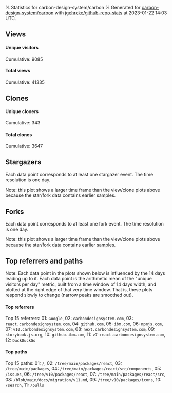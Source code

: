 % Statistics for carbon-design-system/carbon
% Generated for [carbon-design-system/carbon](https://github.com/carbon-design-system/carbon) with [jgehrcke/github-repo-stats](https://github.com/jgehrcke/github-repo-stats) at 2023-01-22 14:03 UTC.


## Views

#### Unique visitors
<div id="chart_views_unique" class="full-width-chart"></div>

Cumulative: 9085

#### Total views
<div id="chart_views_total" class="full-width-chart"></div>

Cumulative: 41335

<div class="pagebreak-for-print"> </div>

## Clones

#### Unique cloners
<div id="chart_clones_unique" class="full-width-chart"></div>

Cumulative: 343

#### Total clones
<div id="chart_clones_total" class="full-width-chart"></div>

Cumulative: 3647



<div class="pagebreak-for-print"> </div>



## Stargazers

Each data point corresponds to at least one stargazer event.
The time resolution is one day.

<div id="chart_stargazers" class="full-width-chart"></div>


Note: this plot shows a larger time frame than the view/clone plots above because the star/fork data contains earlier samples.



## Forks

Each data point corresponds to at least one fork event.
The time resolution is one day.

<div id="chart_forks" class="full-width-chart"></div>


Note: this plot shows a larger time frame than the view/clone plots above because the star/fork data contains earlier samples.



<div class="pagebreak-for-print"> </div>



## Top referrers and paths


Note: Each data point in the plots shown below is influenced by the 14 days
leading up to it. Each data point is the arithmetic mean of the "unique
visitors per day" metric, built from a time window of 14 days width, and
plotted at the right edge of that very time window. That is, these plots
respond slowly to change (narrow peaks are smoothed out).




#### Top referrers


<div id="chart_referrers_top_n_alltime" class="full-width-chart"></div>

Top 15 referrers: 01: `Google`, 02: `carbondesignsystem.com`, 03: `react.carbondesignsystem.com`, 04: `github.com`, 05: `ibm.com`, 06: `npmjs.com`, 07: `v10.carbondesignsystem.com`, 08: `next.carbondesignsystem.com`, 09: `storybook.js.org`, 10: `github.ibm.com`, 11: `v7-react.carbondesignsystem.com`, 12: `DuckDuckGo`





#### Top paths


<div id="chart_paths_top_n_alltime" class="full-width-chart"></div>

Top 15 paths: 01: `/`, 02: `/tree/main/packages/react`, 03: `/tree/main/packages`, 04: `/tree/main/packages/react/src/components`, 05: `/issues`, 06: `/tree/v10/packages/react`, 07: `/tree/main/packages/react/src`, 08: `/blob/main/docs/migration/v11.md`, 09: `/tree/v10/packages/icons`, 10: `/search`, 11: `/pulls`


<script type="text/javascript">
    vegaEmbed('#chart_views_unique', {"$schema": "https://vega.github.io/schema/vega-lite/v4.17.0.json", "config": {"arc": {"fill": "#1b1e23"}, "area": {"fill": "#1b1e23"}, "axisBottom": {"domainColor": "#a9b4c4", "gridColor": "#a9b4c4", "labelColor": "#1b1e23", "labelFont": "relative-mono-11-pitch-pro, Menlo, monospace", "tickColor": "#a9b4c4", "titleColor": "#1b1e23", "titleFont": "relative-mono-11-pitch-pro, Menlo, monospace"}, "axisLeft": {"domainColor": "#a9b4c4", "gridColor": "#a9b4c4", "labelColor": "#1b1e23", "labelFont": "relative-mono-11-pitch-pro, Menlo, monospace", "tickColor": "#a9b4c4", "titleColor": "#1b1e23", "titleFont": "relative-mono-11-pitch-pro, Menlo, monospace"}, "axisX": {"grid": false}, "axisY": {"grid": false, "labelBound": true}, "background": "#FFFFFF", "group": {"fill": "#FFFFFF"}, "header": {"fontWeight": 400, "labelFont": "relative-mono-11-pitch-pro, Menlo, monospace", "titleFont": "relative-mono-11-pitch-pro, Menlo, monospace"}, "legend": {"labelFont": "relative-mono-11-pitch-pro, Menlo, monospace", "symbolSize": 200, "symbolType": "circle", "titleFont": "relative-mono-11-pitch-pro, Menlo, monospace"}, "line": {"color": "#1b1e23", "stroke": "#1b1e23"}, "path": {"stroke": "#1b1e23"}, "point": {"color": "#1b1e23", "cursor": "pointer", "filled": true, "size": 20}, "range": {"category": ["#85a2f7", "#ea9755", "#7eb36a", "#f07071", "#bc85d9", "#e587b6", "#a9b4c4", "#d4c05e", "#64b9c4"]}, "style": {"bar": {"fill": "#1b1e23"}, "text": {"font": "relative-mono-11-pitch-pro, Menlo, monospace", "fontWeight": 400}}, "symbol": {"shape": "circle"}, "title": {"anchor": "start", "font": "relative-mono-11-pitch-pro, Menlo, monospace", "fontWeight": 400}, "trail": {"color": "#1b1e23", "stroke": "#1b1e23"}, "view": {"stroke": null}}, "data": {"name": "data-83e78e97fa119042e83959b988b03e62"}, "datasets": {"data-83e78e97fa119042e83959b988b03e62": [{"time": "2023-01-03T00:00:00+00:00", "views_total": 1091, "views_unique": 224}, {"time": "2023-01-04T00:00:00+00:00", "views_total": 2646, "views_unique": 541}, {"time": "2023-01-05T00:00:00+00:00", "views_total": 2683, "views_unique": 609}, {"time": "2023-01-06T00:00:00+00:00", "views_total": 2233, "views_unique": 481}, {"time": "2023-01-07T00:00:00+00:00", "views_total": 683, "views_unique": 163}, {"time": "2023-01-08T00:00:00+00:00", "views_total": 548, "views_unique": 137}, {"time": "2023-01-09T00:00:00+00:00", "views_total": 2855, "views_unique": 676}, {"time": "2023-01-10T00:00:00+00:00", "views_total": 3005, "views_unique": 694}, {"time": "2023-01-11T00:00:00+00:00", "views_total": 3182, "views_unique": 717}, {"time": "2023-01-12T00:00:00+00:00", "views_total": 2839, "views_unique": 639}, {"time": "2023-01-13T00:00:00+00:00", "views_total": 2456, "views_unique": 481}, {"time": "2023-01-14T00:00:00+00:00", "views_total": 842, "views_unique": 170}, {"time": "2023-01-15T00:00:00+00:00", "views_total": 696, "views_unique": 159}, {"time": "2023-01-16T00:00:00+00:00", "views_total": 2352, "views_unique": 536}, {"time": "2023-01-17T00:00:00+00:00", "views_total": 3147, "views_unique": 626}, {"time": "2023-01-18T00:00:00+00:00", "views_total": 3029, "views_unique": 672}, {"time": "2023-01-19T00:00:00+00:00", "views_total": 3234, "views_unique": 738}, {"time": "2023-01-20T00:00:00+00:00", "views_total": 2775, "views_unique": 554}, {"time": "2023-01-21T00:00:00+00:00", "views_total": 624, "views_unique": 182}, {"time": "2023-01-22T00:00:00+00:00", "views_total": 415, "views_unique": 86}]}, "encoding": {"tooltip": [{"field": "views_unique", "format": ".1f", "title": "views (u)", "type": "quantitative"}, {"field": "time", "format": "%B %e, %Y", "title": "date", "type": "temporal"}], "x": {"axis": {"labelAngle": 25}, "field": "time", "scale": {"domain": ["2023-01-03", "2023-01-22"]}, "timeUnit": "yearmonthdate", "title": "date", "type": "temporal"}, "y": {"axis": {"values": [1, 10, 50, 100, 500, 1000, 5000, 10000]}, "field": "views_unique", "scale": {"domain": [0, 811.8000000000001], "type": "symlog", "zero": true}, "title": "unique views per day", "type": "quantitative"}}, "height": 200, "mark": {"point": true, "type": "line"}, "padding": 10, "width": "container"}, {"actions": false, "renderer": "svg"}).catch(console.error);
vegaEmbed('#chart_views_total', {"$schema": "https://vega.github.io/schema/vega-lite/v4.17.0.json", "config": {"arc": {"fill": "#1b1e23"}, "area": {"fill": "#1b1e23"}, "axisBottom": {"domainColor": "#a9b4c4", "gridColor": "#a9b4c4", "labelColor": "#1b1e23", "labelFont": "relative-mono-11-pitch-pro, Menlo, monospace", "tickColor": "#a9b4c4", "titleColor": "#1b1e23", "titleFont": "relative-mono-11-pitch-pro, Menlo, monospace"}, "axisLeft": {"domainColor": "#a9b4c4", "gridColor": "#a9b4c4", "labelColor": "#1b1e23", "labelFont": "relative-mono-11-pitch-pro, Menlo, monospace", "tickColor": "#a9b4c4", "titleColor": "#1b1e23", "titleFont": "relative-mono-11-pitch-pro, Menlo, monospace"}, "axisX": {"grid": false}, "axisY": {"grid": false, "labelBound": true}, "background": "#FFFFFF", "group": {"fill": "#FFFFFF"}, "header": {"fontWeight": 400, "labelFont": "relative-mono-11-pitch-pro, Menlo, monospace", "titleFont": "relative-mono-11-pitch-pro, Menlo, monospace"}, "legend": {"labelFont": "relative-mono-11-pitch-pro, Menlo, monospace", "symbolSize": 200, "symbolType": "circle", "titleFont": "relative-mono-11-pitch-pro, Menlo, monospace"}, "line": {"color": "#1b1e23", "stroke": "#1b1e23"}, "path": {"stroke": "#1b1e23"}, "point": {"color": "#1b1e23", "cursor": "pointer", "filled": true, "size": 20}, "range": {"category": ["#85a2f7", "#ea9755", "#7eb36a", "#f07071", "#bc85d9", "#e587b6", "#a9b4c4", "#d4c05e", "#64b9c4"]}, "style": {"bar": {"fill": "#1b1e23"}, "text": {"font": "relative-mono-11-pitch-pro, Menlo, monospace", "fontWeight": 400}}, "symbol": {"shape": "circle"}, "title": {"anchor": "start", "font": "relative-mono-11-pitch-pro, Menlo, monospace", "fontWeight": 400}, "trail": {"color": "#1b1e23", "stroke": "#1b1e23"}, "view": {"stroke": null}}, "data": {"name": "data-83e78e97fa119042e83959b988b03e62"}, "datasets": {"data-83e78e97fa119042e83959b988b03e62": [{"time": "2023-01-03T00:00:00+00:00", "views_total": 1091, "views_unique": 224}, {"time": "2023-01-04T00:00:00+00:00", "views_total": 2646, "views_unique": 541}, {"time": "2023-01-05T00:00:00+00:00", "views_total": 2683, "views_unique": 609}, {"time": "2023-01-06T00:00:00+00:00", "views_total": 2233, "views_unique": 481}, {"time": "2023-01-07T00:00:00+00:00", "views_total": 683, "views_unique": 163}, {"time": "2023-01-08T00:00:00+00:00", "views_total": 548, "views_unique": 137}, {"time": "2023-01-09T00:00:00+00:00", "views_total": 2855, "views_unique": 676}, {"time": "2023-01-10T00:00:00+00:00", "views_total": 3005, "views_unique": 694}, {"time": "2023-01-11T00:00:00+00:00", "views_total": 3182, "views_unique": 717}, {"time": "2023-01-12T00:00:00+00:00", "views_total": 2839, "views_unique": 639}, {"time": "2023-01-13T00:00:00+00:00", "views_total": 2456, "views_unique": 481}, {"time": "2023-01-14T00:00:00+00:00", "views_total": 842, "views_unique": 170}, {"time": "2023-01-15T00:00:00+00:00", "views_total": 696, "views_unique": 159}, {"time": "2023-01-16T00:00:00+00:00", "views_total": 2352, "views_unique": 536}, {"time": "2023-01-17T00:00:00+00:00", "views_total": 3147, "views_unique": 626}, {"time": "2023-01-18T00:00:00+00:00", "views_total": 3029, "views_unique": 672}, {"time": "2023-01-19T00:00:00+00:00", "views_total": 3234, "views_unique": 738}, {"time": "2023-01-20T00:00:00+00:00", "views_total": 2775, "views_unique": 554}, {"time": "2023-01-21T00:00:00+00:00", "views_total": 624, "views_unique": 182}, {"time": "2023-01-22T00:00:00+00:00", "views_total": 415, "views_unique": 86}]}, "encoding": {"tooltip": [{"field": "views_total", "format": ".1f", "title": "views (t)", "type": "quantitative"}, {"field": "time", "format": "%B %e, %Y", "title": "date", "type": "temporal"}], "x": {"axis": {"labelAngle": 25}, "field": "time", "scale": {"domain": ["2023-01-03", "2023-01-22"]}, "timeUnit": "yearmonthdate", "title": "date", "type": "temporal"}, "y": {"axis": {"values": [1, 10, 50, 100, 500, 1000, 5000, 10000]}, "field": "views_total", "scale": {"domain": [0, 3557.4], "type": "symlog", "zero": true}, "title": "total views per day", "type": "quantitative"}}, "height": 200, "mark": {"point": true, "type": "line"}, "padding": 10, "width": "container"}, {"actions": false, "renderer": "svg"}).catch(console.error);
vegaEmbed('#chart_clones_unique', {"$schema": "https://vega.github.io/schema/vega-lite/v4.17.0.json", "config": {"arc": {"fill": "#1b1e23"}, "area": {"fill": "#1b1e23"}, "axisBottom": {"domainColor": "#a9b4c4", "gridColor": "#a9b4c4", "labelColor": "#1b1e23", "labelFont": "relative-mono-11-pitch-pro, Menlo, monospace", "tickColor": "#a9b4c4", "titleColor": "#1b1e23", "titleFont": "relative-mono-11-pitch-pro, Menlo, monospace"}, "axisLeft": {"domainColor": "#a9b4c4", "gridColor": "#a9b4c4", "labelColor": "#1b1e23", "labelFont": "relative-mono-11-pitch-pro, Menlo, monospace", "tickColor": "#a9b4c4", "titleColor": "#1b1e23", "titleFont": "relative-mono-11-pitch-pro, Menlo, monospace"}, "axisX": {"grid": false}, "axisY": {"grid": false, "labelBound": true}, "background": "#FFFFFF", "group": {"fill": "#FFFFFF"}, "header": {"fontWeight": 400, "labelFont": "relative-mono-11-pitch-pro, Menlo, monospace", "titleFont": "relative-mono-11-pitch-pro, Menlo, monospace"}, "legend": {"labelFont": "relative-mono-11-pitch-pro, Menlo, monospace", "symbolSize": 200, "symbolType": "circle", "titleFont": "relative-mono-11-pitch-pro, Menlo, monospace"}, "line": {"color": "#1b1e23", "stroke": "#1b1e23"}, "path": {"stroke": "#1b1e23"}, "point": {"color": "#1b1e23", "cursor": "pointer", "filled": true, "size": 20}, "range": {"category": ["#85a2f7", "#ea9755", "#7eb36a", "#f07071", "#bc85d9", "#e587b6", "#a9b4c4", "#d4c05e", "#64b9c4"]}, "style": {"bar": {"fill": "#1b1e23"}, "text": {"font": "relative-mono-11-pitch-pro, Menlo, monospace", "fontWeight": 400}}, "symbol": {"shape": "circle"}, "title": {"anchor": "start", "font": "relative-mono-11-pitch-pro, Menlo, monospace", "fontWeight": 400}, "trail": {"color": "#1b1e23", "stroke": "#1b1e23"}, "view": {"stroke": null}}, "data": {"name": "data-879fbd6b3d5db8e884d526cf790763a3"}, "datasets": {"data-879fbd6b3d5db8e884d526cf790763a3": [{"clones_total": 365, "clones_unique": 17, "time": "2023-01-03T00:00:00+00:00"}, {"clones_total": 277, "clones_unique": 28, "time": "2023-01-04T00:00:00+00:00"}, {"clones_total": 458, "clones_unique": 33, "time": "2023-01-05T00:00:00+00:00"}, {"clones_total": 177, "clones_unique": 22, "time": "2023-01-06T00:00:00+00:00"}, {"clones_total": 10, "clones_unique": 9, "time": "2023-01-07T00:00:00+00:00"}, {"clones_total": 16, "clones_unique": 10, "time": "2023-01-08T00:00:00+00:00"}, {"clones_total": 151, "clones_unique": 18, "time": "2023-01-09T00:00:00+00:00"}, {"clones_total": 291, "clones_unique": 20, "time": "2023-01-10T00:00:00+00:00"}, {"clones_total": 187, "clones_unique": 17, "time": "2023-01-11T00:00:00+00:00"}, {"clones_total": 131, "clones_unique": 20, "time": "2023-01-12T00:00:00+00:00"}, {"clones_total": 211, "clones_unique": 20, "time": "2023-01-13T00:00:00+00:00"}, {"clones_total": 8, "clones_unique": 6, "time": "2023-01-14T00:00:00+00:00"}, {"clones_total": 6, "clones_unique": 6, "time": "2023-01-15T00:00:00+00:00"}, {"clones_total": 58, "clones_unique": 13, "time": "2023-01-16T00:00:00+00:00"}, {"clones_total": 177, "clones_unique": 22, "time": "2023-01-17T00:00:00+00:00"}, {"clones_total": 246, "clones_unique": 16, "time": "2023-01-18T00:00:00+00:00"}, {"clones_total": 390, "clones_unique": 27, "time": "2023-01-19T00:00:00+00:00"}, {"clones_total": 453, "clones_unique": 25, "time": "2023-01-20T00:00:00+00:00"}, {"clones_total": 29, "clones_unique": 9, "time": "2023-01-21T00:00:00+00:00"}, {"clones_total": 6, "clones_unique": 5, "time": "2023-01-22T00:00:00+00:00"}]}, "encoding": {"tooltip": [{"field": "clones_unique", "format": ".1f", "title": "clones (u)", "type": "quantitative"}, {"field": "time", "format": "%B %e, %Y", "title": "date", "type": "temporal"}], "x": {"axis": {"labelAngle": 25}, "field": "time", "scale": {"domain": ["2023-01-03", "2023-01-22"]}, "timeUnit": "yearmonthdate", "title": "date", "type": "temporal"}, "y": {"axis": {}, "field": "clones_unique", "scale": {"domain": [0, 36.300000000000004], "type": "linear", "zero": true}, "title": "unique clones per day", "type": "quantitative"}}, "height": 200, "mark": {"point": true, "type": "line"}, "padding": 10, "width": "container"}, {"actions": false, "renderer": "svg"}).catch(console.error);
vegaEmbed('#chart_clones_total', {"$schema": "https://vega.github.io/schema/vega-lite/v4.17.0.json", "config": {"arc": {"fill": "#1b1e23"}, "area": {"fill": "#1b1e23"}, "axisBottom": {"domainColor": "#a9b4c4", "gridColor": "#a9b4c4", "labelColor": "#1b1e23", "labelFont": "relative-mono-11-pitch-pro, Menlo, monospace", "tickColor": "#a9b4c4", "titleColor": "#1b1e23", "titleFont": "relative-mono-11-pitch-pro, Menlo, monospace"}, "axisLeft": {"domainColor": "#a9b4c4", "gridColor": "#a9b4c4", "labelColor": "#1b1e23", "labelFont": "relative-mono-11-pitch-pro, Menlo, monospace", "tickColor": "#a9b4c4", "titleColor": "#1b1e23", "titleFont": "relative-mono-11-pitch-pro, Menlo, monospace"}, "axisX": {"grid": false}, "axisY": {"grid": false, "labelBound": true}, "background": "#FFFFFF", "group": {"fill": "#FFFFFF"}, "header": {"fontWeight": 400, "labelFont": "relative-mono-11-pitch-pro, Menlo, monospace", "titleFont": "relative-mono-11-pitch-pro, Menlo, monospace"}, "legend": {"labelFont": "relative-mono-11-pitch-pro, Menlo, monospace", "symbolSize": 200, "symbolType": "circle", "titleFont": "relative-mono-11-pitch-pro, Menlo, monospace"}, "line": {"color": "#1b1e23", "stroke": "#1b1e23"}, "path": {"stroke": "#1b1e23"}, "point": {"color": "#1b1e23", "cursor": "pointer", "filled": true, "size": 20}, "range": {"category": ["#85a2f7", "#ea9755", "#7eb36a", "#f07071", "#bc85d9", "#e587b6", "#a9b4c4", "#d4c05e", "#64b9c4"]}, "style": {"bar": {"fill": "#1b1e23"}, "text": {"font": "relative-mono-11-pitch-pro, Menlo, monospace", "fontWeight": 400}}, "symbol": {"shape": "circle"}, "title": {"anchor": "start", "font": "relative-mono-11-pitch-pro, Menlo, monospace", "fontWeight": 400}, "trail": {"color": "#1b1e23", "stroke": "#1b1e23"}, "view": {"stroke": null}}, "data": {"name": "data-879fbd6b3d5db8e884d526cf790763a3"}, "datasets": {"data-879fbd6b3d5db8e884d526cf790763a3": [{"clones_total": 365, "clones_unique": 17, "time": "2023-01-03T00:00:00+00:00"}, {"clones_total": 277, "clones_unique": 28, "time": "2023-01-04T00:00:00+00:00"}, {"clones_total": 458, "clones_unique": 33, "time": "2023-01-05T00:00:00+00:00"}, {"clones_total": 177, "clones_unique": 22, "time": "2023-01-06T00:00:00+00:00"}, {"clones_total": 10, "clones_unique": 9, "time": "2023-01-07T00:00:00+00:00"}, {"clones_total": 16, "clones_unique": 10, "time": "2023-01-08T00:00:00+00:00"}, {"clones_total": 151, "clones_unique": 18, "time": "2023-01-09T00:00:00+00:00"}, {"clones_total": 291, "clones_unique": 20, "time": "2023-01-10T00:00:00+00:00"}, {"clones_total": 187, "clones_unique": 17, "time": "2023-01-11T00:00:00+00:00"}, {"clones_total": 131, "clones_unique": 20, "time": "2023-01-12T00:00:00+00:00"}, {"clones_total": 211, "clones_unique": 20, "time": "2023-01-13T00:00:00+00:00"}, {"clones_total": 8, "clones_unique": 6, "time": "2023-01-14T00:00:00+00:00"}, {"clones_total": 6, "clones_unique": 6, "time": "2023-01-15T00:00:00+00:00"}, {"clones_total": 58, "clones_unique": 13, "time": "2023-01-16T00:00:00+00:00"}, {"clones_total": 177, "clones_unique": 22, "time": "2023-01-17T00:00:00+00:00"}, {"clones_total": 246, "clones_unique": 16, "time": "2023-01-18T00:00:00+00:00"}, {"clones_total": 390, "clones_unique": 27, "time": "2023-01-19T00:00:00+00:00"}, {"clones_total": 453, "clones_unique": 25, "time": "2023-01-20T00:00:00+00:00"}, {"clones_total": 29, "clones_unique": 9, "time": "2023-01-21T00:00:00+00:00"}, {"clones_total": 6, "clones_unique": 5, "time": "2023-01-22T00:00:00+00:00"}]}, "encoding": {"tooltip": [{"field": "clones_total", "format": ".1f", "title": "clones (t)", "type": "quantitative"}, {"field": "time", "format": "%B %e, %Y", "title": "date", "type": "temporal"}], "x": {"axis": {"labelAngle": 25}, "field": "time", "scale": {"domain": ["2023-01-03", "2023-01-22"]}, "timeUnit": "yearmonthdate", "title": "date", "type": "temporal"}, "y": {"axis": {"values": [1, 10, 50, 100, 500, 1000, 5000, 10000]}, "field": "clones_total", "scale": {"domain": [0, 503.80000000000007], "type": "symlog", "zero": true}, "title": "total clones per day", "type": "quantitative"}}, "height": 200, "mark": {"point": true, "type": "line"}, "padding": 10, "width": "container"}, {"actions": false, "renderer": "svg"}).catch(console.error);
vegaEmbed('#chart_stargazers', {"$schema": "https://vega.github.io/schema/vega-lite/v4.17.0.json", "config": {"arc": {"fill": "#1b1e23"}, "area": {"fill": "#1b1e23"}, "axisBottom": {"domainColor": "#a9b4c4", "gridColor": "#a9b4c4", "labelColor": "#1b1e23", "labelFont": "relative-mono-11-pitch-pro, Menlo, monospace", "tickColor": "#a9b4c4", "titleColor": "#1b1e23", "titleFont": "relative-mono-11-pitch-pro, Menlo, monospace"}, "axisLeft": {"domainColor": "#a9b4c4", "gridColor": "#a9b4c4", "labelColor": "#1b1e23", "labelFont": "relative-mono-11-pitch-pro, Menlo, monospace", "tickColor": "#a9b4c4", "titleColor": "#1b1e23", "titleFont": "relative-mono-11-pitch-pro, Menlo, monospace"}, "axisX": {"grid": false}, "axisY": {"grid": false}, "background": "#FFFFFF", "group": {"fill": "#FFFFFF"}, "header": {"fontWeight": 400, "labelFont": "relative-mono-11-pitch-pro, Menlo, monospace", "titleFont": "relative-mono-11-pitch-pro, Menlo, monospace"}, "legend": {"labelFont": "relative-mono-11-pitch-pro, Menlo, monospace", "symbolSize": 200, "symbolType": "circle", "titleFont": "relative-mono-11-pitch-pro, Menlo, monospace"}, "line": {"color": "#1b1e23", "stroke": "#1b1e23"}, "path": {"stroke": "#1b1e23"}, "point": {"color": "#1b1e23", "cursor": "pointer", "filled": true, "size": 50}, "range": {"category": ["#85a2f7", "#ea9755", "#7eb36a", "#f07071", "#bc85d9", "#e587b6", "#a9b4c4", "#d4c05e", "#64b9c4"]}, "style": {"bar": {"fill": "#1b1e23"}, "text": {"font": "relative-mono-11-pitch-pro, Menlo, monospace", "fontWeight": 400}}, "symbol": {"shape": "circle"}, "title": {"anchor": "start", "font": "relative-mono-11-pitch-pro, Menlo, monospace", "fontWeight": 400}, "trail": {"color": "#1b1e23", "stroke": "#1b1e23"}, "view": {"stroke": null}}, "data": {"name": "data-964619d57f01e15583b1901abf6df217"}, "datasets": {"data-964619d57f01e15583b1901abf6df217": [{"stars_cumulative": 109, "time": "2017-03-13T00:00:00+00:00"}, {"stars_cumulative": 200, "time": "2017-04-03T09:00:00+00:00"}, {"stars_cumulative": 221, "time": "2017-04-24T18:00:00+00:00"}, {"stars_cumulative": 247, "time": "2017-05-16T03:00:00+00:00"}, {"stars_cumulative": 282, "time": "2017-06-06T12:00:00+00:00"}, {"stars_cumulative": 312, "time": "2017-06-27T21:00:00+00:00"}, {"stars_cumulative": 331, "time": "2017-07-19T06:00:00+00:00"}, {"stars_cumulative": 350, "time": "2017-08-09T15:00:00+00:00"}, {"stars_cumulative": 367, "time": "2017-08-31T00:00:00+00:00"}, {"stars_cumulative": 396, "time": "2017-09-21T09:00:00+00:00"}, {"stars_cumulative": 416, "time": "2017-10-12T18:00:00+00:00"}, {"stars_cumulative": 453, "time": "2017-11-03T03:00:00+00:00"}, {"stars_cumulative": 486, "time": "2017-11-24T12:00:00+00:00"}, {"stars_cumulative": 513, "time": "2017-12-15T21:00:00+00:00"}, {"stars_cumulative": 569, "time": "2018-01-06T06:00:00+00:00"}, {"stars_cumulative": 610, "time": "2018-01-27T15:00:00+00:00"}, {"stars_cumulative": 656, "time": "2018-02-18T00:00:00+00:00"}, {"stars_cumulative": 683, "time": "2018-03-11T09:00:00+00:00"}, {"stars_cumulative": 717, "time": "2018-04-01T18:00:00+00:00"}, {"stars_cumulative": 744, "time": "2018-04-23T03:00:00+00:00"}, {"stars_cumulative": 778, "time": "2018-05-14T12:00:00+00:00"}, {"stars_cumulative": 797, "time": "2018-06-04T21:00:00+00:00"}, {"stars_cumulative": 829, "time": "2018-06-26T06:00:00+00:00"}, {"stars_cumulative": 844, "time": "2018-07-17T15:00:00+00:00"}, {"stars_cumulative": 871, "time": "2018-08-08T00:00:00+00:00"}, {"stars_cumulative": 898, "time": "2018-08-29T09:00:00+00:00"}, {"stars_cumulative": 924, "time": "2018-09-19T18:00:00+00:00"}, {"stars_cumulative": 953, "time": "2018-10-11T03:00:00+00:00"}, {"stars_cumulative": 989, "time": "2018-11-01T12:00:00+00:00"}, {"stars_cumulative": 1005, "time": "2018-11-22T21:00:00+00:00"}, {"stars_cumulative": 1030, "time": "2018-12-14T06:00:00+00:00"}, {"stars_cumulative": 1068, "time": "2019-01-04T15:00:00+00:00"}, {"stars_cumulative": 1098, "time": "2019-01-26T00:00:00+00:00"}, {"stars_cumulative": 1155, "time": "2019-02-16T09:00:00+00:00"}, {"stars_cumulative": 1183, "time": "2019-03-09T18:00:00+00:00"}, {"stars_cumulative": 1212, "time": "2019-03-31T03:00:00+00:00"}, {"stars_cumulative": 1245, "time": "2019-04-21T12:00:00+00:00"}, {"stars_cumulative": 1326, "time": "2019-05-12T21:00:00+00:00"}, {"stars_cumulative": 1421, "time": "2019-06-03T06:00:00+00:00"}, {"stars_cumulative": 1522, "time": "2019-06-24T15:00:00+00:00"}, {"stars_cumulative": 1588, "time": "2019-07-16T00:00:00+00:00"}, {"stars_cumulative": 1643, "time": "2019-08-06T09:00:00+00:00"}, {"stars_cumulative": 1715, "time": "2019-08-27T18:00:00+00:00"}, {"stars_cumulative": 2003, "time": "2019-09-18T03:00:00+00:00"}, {"stars_cumulative": 2096, "time": "2019-10-09T12:00:00+00:00"}, {"stars_cumulative": 2198, "time": "2019-10-30T21:00:00+00:00"}, {"stars_cumulative": 2275, "time": "2019-11-21T06:00:00+00:00"}, {"stars_cumulative": 2328, "time": "2019-12-12T15:00:00+00:00"}, {"stars_cumulative": 2411, "time": "2020-01-03T00:00:00+00:00"}, {"stars_cumulative": 2485, "time": "2020-01-24T09:00:00+00:00"}, {"stars_cumulative": 2594, "time": "2020-02-14T18:00:00+00:00"}, {"stars_cumulative": 2665, "time": "2020-03-07T03:00:00+00:00"}, {"stars_cumulative": 2758, "time": "2020-03-28T12:00:00+00:00"}, {"stars_cumulative": 2845, "time": "2020-04-18T21:00:00+00:00"}, {"stars_cumulative": 2932, "time": "2020-05-10T06:00:00+00:00"}, {"stars_cumulative": 3010, "time": "2020-05-31T15:00:00+00:00"}, {"stars_cumulative": 3078, "time": "2020-06-22T00:00:00+00:00"}, {"stars_cumulative": 3143, "time": "2020-07-13T09:00:00+00:00"}, {"stars_cumulative": 3219, "time": "2020-08-03T18:00:00+00:00"}, {"stars_cumulative": 3333, "time": "2020-08-25T03:00:00+00:00"}, {"stars_cumulative": 3412, "time": "2020-09-15T12:00:00+00:00"}, {"stars_cumulative": 3469, "time": "2020-10-06T21:00:00+00:00"}, {"stars_cumulative": 3539, "time": "2020-10-28T06:00:00+00:00"}, {"stars_cumulative": 3639, "time": "2020-11-18T15:00:00+00:00"}, {"stars_cumulative": 3685, "time": "2020-12-10T00:00:00+00:00"}, {"stars_cumulative": 3742, "time": "2020-12-31T09:00:00+00:00"}, {"stars_cumulative": 3825, "time": "2021-01-21T18:00:00+00:00"}, {"stars_cumulative": 3896, "time": "2021-02-12T03:00:00+00:00"}, {"stars_cumulative": 3993, "time": "2021-03-05T12:00:00+00:00"}, {"stars_cumulative": 4073, "time": "2021-03-26T21:00:00+00:00"}, {"stars_cumulative": 4132, "time": "2021-04-17T06:00:00+00:00"}, {"stars_cumulative": 4212, "time": "2021-05-08T15:00:00+00:00"}, {"stars_cumulative": 4286, "time": "2021-05-30T00:00:00+00:00"}, {"stars_cumulative": 4345, "time": "2021-06-20T09:00:00+00:00"}, {"stars_cumulative": 4405, "time": "2021-07-11T18:00:00+00:00"}, {"stars_cumulative": 4458, "time": "2021-08-02T03:00:00+00:00"}, {"stars_cumulative": 4598, "time": "2021-08-23T12:00:00+00:00"}, {"stars_cumulative": 4641, "time": "2021-09-13T21:00:00+00:00"}, {"stars_cumulative": 4699, "time": "2021-10-05T06:00:00+00:00"}, {"stars_cumulative": 4830, "time": "2021-10-26T15:00:00+00:00"}, {"stars_cumulative": 4899, "time": "2021-11-17T00:00:00+00:00"}, {"stars_cumulative": 4947, "time": "2021-12-08T09:00:00+00:00"}, {"stars_cumulative": 5019, "time": "2021-12-29T18:00:00+00:00"}, {"stars_cumulative": 5099, "time": "2022-01-20T03:00:00+00:00"}, {"stars_cumulative": 5156, "time": "2022-02-10T12:00:00+00:00"}, {"stars_cumulative": 5221, "time": "2022-03-03T21:00:00+00:00"}, {"stars_cumulative": 5302, "time": "2022-03-25T06:00:00+00:00"}, {"stars_cumulative": 5412, "time": "2022-04-15T15:00:00+00:00"}, {"stars_cumulative": 5477, "time": "2022-05-07T00:00:00+00:00"}, {"stars_cumulative": 5518, "time": "2022-05-28T09:00:00+00:00"}, {"stars_cumulative": 5593, "time": "2022-06-18T18:00:00+00:00"}, {"stars_cumulative": 5673, "time": "2022-07-10T03:00:00+00:00"}, {"stars_cumulative": 5720, "time": "2022-07-31T12:00:00+00:00"}, {"stars_cumulative": 5801, "time": "2022-08-21T21:00:00+00:00"}, {"stars_cumulative": 5918, "time": "2022-09-12T06:00:00+00:00"}, {"stars_cumulative": 6015, "time": "2022-10-03T15:00:00+00:00"}, {"stars_cumulative": 6069, "time": "2022-10-25T00:00:00+00:00"}, {"stars_cumulative": 6102, "time": "2022-11-15T09:00:00+00:00"}, {"stars_cumulative": 6202, "time": "2022-12-06T18:00:00+00:00"}, {"stars_cumulative": 6245, "time": "2022-12-28T03:00:00+00:00"}, {"stars_cumulative": 6249, "time": "2023-01-18T12:00:00+00:00"}]}, "encoding": {"tooltip": [{"field": "stars_cumulative", "format": "d", "title": "stars", "type": "quantitative"}, {"field": "time", "format": "%B %e, %Y", "title": "date", "type": "temporal"}], "x": {"axis": {"labelAngle": 25}, "field": "time", "scale": {"domain": ["2017-03-13", "2023-01-22"]}, "timeUnit": "yearmonthdate", "title": "date", "type": "temporal"}, "y": {"field": "stars_cumulative", "scale": {"domain": [0, 6873.900000000001], "zero": true}, "title": "stargazer count (cumulative)", "type": "quantitative"}}, "height": 300, "mark": {"point": true, "type": "line"}, "padding": 10, "width": "container"}, {"actions": false, "renderer": "svg"}).catch(console.error);
vegaEmbed('#chart_forks', {"$schema": "https://vega.github.io/schema/vega-lite/v4.17.0.json", "config": {"arc": {"fill": "#1b1e23"}, "area": {"fill": "#1b1e23"}, "axisBottom": {"domainColor": "#a9b4c4", "gridColor": "#a9b4c4", "labelColor": "#1b1e23", "labelFont": "relative-mono-11-pitch-pro, Menlo, monospace", "tickColor": "#a9b4c4", "titleColor": "#1b1e23", "titleFont": "relative-mono-11-pitch-pro, Menlo, monospace"}, "axisLeft": {"domainColor": "#a9b4c4", "gridColor": "#a9b4c4", "labelColor": "#1b1e23", "labelFont": "relative-mono-11-pitch-pro, Menlo, monospace", "tickColor": "#a9b4c4", "titleColor": "#1b1e23", "titleFont": "relative-mono-11-pitch-pro, Menlo, monospace"}, "axisX": {"grid": false}, "axisY": {"grid": false}, "background": "#FFFFFF", "group": {"fill": "#FFFFFF"}, "header": {"fontWeight": 400, "labelFont": "relative-mono-11-pitch-pro, Menlo, monospace", "titleFont": "relative-mono-11-pitch-pro, Menlo, monospace"}, "legend": {"labelFont": "relative-mono-11-pitch-pro, Menlo, monospace", "symbolSize": 200, "symbolType": "circle", "titleFont": "relative-mono-11-pitch-pro, Menlo, monospace"}, "line": {"color": "#1b1e23", "stroke": "#1b1e23"}, "path": {"stroke": "#1b1e23"}, "point": {"color": "#1b1e23", "cursor": "pointer", "filled": true, "size": 50}, "range": {"category": ["#85a2f7", "#ea9755", "#7eb36a", "#f07071", "#bc85d9", "#e587b6", "#a9b4c4", "#d4c05e", "#64b9c4"]}, "style": {"bar": {"fill": "#1b1e23"}, "text": {"font": "relative-mono-11-pitch-pro, Menlo, monospace", "fontWeight": 400}}, "symbol": {"shape": "circle"}, "title": {"anchor": "start", "font": "relative-mono-11-pitch-pro, Menlo, monospace", "fontWeight": 400}, "trail": {"color": "#1b1e23", "stroke": "#1b1e23"}, "view": {"stroke": null}}, "data": {"name": "data-4be4012d99e75f21b6c0dca6dc9296bd"}, "datasets": {"data-4be4012d99e75f21b6c0dca6dc9296bd": [{"forks_cumulative": 10, "time": "2017-03-30T00:00:00+00:00"}, {"forks_cumulative": 14, "time": "2017-04-20T05:00:00+00:00"}, {"forks_cumulative": 18, "time": "2017-05-11T10:00:00+00:00"}, {"forks_cumulative": 24, "time": "2017-06-01T15:00:00+00:00"}, {"forks_cumulative": 27, "time": "2017-06-22T20:00:00+00:00"}, {"forks_cumulative": 32, "time": "2017-07-14T01:00:00+00:00"}, {"forks_cumulative": 38, "time": "2017-08-04T06:00:00+00:00"}, {"forks_cumulative": 40, "time": "2017-08-25T11:00:00+00:00"}, {"forks_cumulative": 48, "time": "2017-09-15T16:00:00+00:00"}, {"forks_cumulative": 52, "time": "2017-10-06T21:00:00+00:00"}, {"forks_cumulative": 59, "time": "2017-10-28T02:00:00+00:00"}, {"forks_cumulative": 64, "time": "2017-11-18T07:00:00+00:00"}, {"forks_cumulative": 70, "time": "2017-12-09T12:00:00+00:00"}, {"forks_cumulative": 73, "time": "2017-12-30T17:00:00+00:00"}, {"forks_cumulative": 77, "time": "2018-01-20T22:00:00+00:00"}, {"forks_cumulative": 83, "time": "2018-02-11T03:00:00+00:00"}, {"forks_cumulative": 88, "time": "2018-03-04T08:00:00+00:00"}, {"forks_cumulative": 102, "time": "2018-03-25T13:00:00+00:00"}, {"forks_cumulative": 110, "time": "2018-04-15T18:00:00+00:00"}, {"forks_cumulative": 121, "time": "2018-05-06T23:00:00+00:00"}, {"forks_cumulative": 130, "time": "2018-05-28T04:00:00+00:00"}, {"forks_cumulative": 141, "time": "2018-06-18T09:00:00+00:00"}, {"forks_cumulative": 144, "time": "2018-07-09T14:00:00+00:00"}, {"forks_cumulative": 152, "time": "2018-07-30T19:00:00+00:00"}, {"forks_cumulative": 156, "time": "2018-08-21T00:00:00+00:00"}, {"forks_cumulative": 158, "time": "2018-09-11T05:00:00+00:00"}, {"forks_cumulative": 165, "time": "2018-10-02T10:00:00+00:00"}, {"forks_cumulative": 172, "time": "2018-10-23T15:00:00+00:00"}, {"forks_cumulative": 180, "time": "2018-11-13T20:00:00+00:00"}, {"forks_cumulative": 184, "time": "2018-12-05T01:00:00+00:00"}, {"forks_cumulative": 188, "time": "2018-12-26T06:00:00+00:00"}, {"forks_cumulative": 194, "time": "2019-01-16T11:00:00+00:00"}, {"forks_cumulative": 200, "time": "2019-02-06T16:00:00+00:00"}, {"forks_cumulative": 205, "time": "2019-02-27T21:00:00+00:00"}, {"forks_cumulative": 209, "time": "2019-03-21T02:00:00+00:00"}, {"forks_cumulative": 214, "time": "2019-04-11T07:00:00+00:00"}, {"forks_cumulative": 226, "time": "2019-05-02T12:00:00+00:00"}, {"forks_cumulative": 239, "time": "2019-05-23T17:00:00+00:00"}, {"forks_cumulative": 254, "time": "2019-06-13T22:00:00+00:00"}, {"forks_cumulative": 262, "time": "2019-07-05T03:00:00+00:00"}, {"forks_cumulative": 286, "time": "2019-07-26T08:00:00+00:00"}, {"forks_cumulative": 304, "time": "2019-08-16T13:00:00+00:00"}, {"forks_cumulative": 324, "time": "2019-09-06T18:00:00+00:00"}, {"forks_cumulative": 356, "time": "2019-09-27T23:00:00+00:00"}, {"forks_cumulative": 385, "time": "2019-10-19T04:00:00+00:00"}, {"forks_cumulative": 404, "time": "2019-11-09T09:00:00+00:00"}, {"forks_cumulative": 433, "time": "2019-11-30T14:00:00+00:00"}, {"forks_cumulative": 447, "time": "2019-12-21T19:00:00+00:00"}, {"forks_cumulative": 472, "time": "2020-01-12T00:00:00+00:00"}, {"forks_cumulative": 496, "time": "2020-02-02T05:00:00+00:00"}, {"forks_cumulative": 524, "time": "2020-02-23T10:00:00+00:00"}, {"forks_cumulative": 542, "time": "2020-03-15T15:00:00+00:00"}, {"forks_cumulative": 563, "time": "2020-04-05T20:00:00+00:00"}, {"forks_cumulative": 582, "time": "2020-04-27T01:00:00+00:00"}, {"forks_cumulative": 599, "time": "2020-05-18T06:00:00+00:00"}, {"forks_cumulative": 621, "time": "2020-06-08T11:00:00+00:00"}, {"forks_cumulative": 641, "time": "2020-06-29T16:00:00+00:00"}, {"forks_cumulative": 657, "time": "2020-07-20T21:00:00+00:00"}, {"forks_cumulative": 673, "time": "2020-08-11T02:00:00+00:00"}, {"forks_cumulative": 693, "time": "2020-09-01T07:00:00+00:00"}, {"forks_cumulative": 719, "time": "2020-09-22T12:00:00+00:00"}, {"forks_cumulative": 743, "time": "2020-10-13T17:00:00+00:00"}, {"forks_cumulative": 766, "time": "2020-11-03T22:00:00+00:00"}, {"forks_cumulative": 787, "time": "2020-11-25T03:00:00+00:00"}, {"forks_cumulative": 798, "time": "2020-12-16T08:00:00+00:00"}, {"forks_cumulative": 813, "time": "2021-01-06T13:00:00+00:00"}, {"forks_cumulative": 828, "time": "2021-01-27T18:00:00+00:00"}, {"forks_cumulative": 844, "time": "2021-02-17T23:00:00+00:00"}, {"forks_cumulative": 866, "time": "2021-03-11T04:00:00+00:00"}, {"forks_cumulative": 881, "time": "2021-04-01T09:00:00+00:00"}, {"forks_cumulative": 905, "time": "2021-04-22T14:00:00+00:00"}, {"forks_cumulative": 920, "time": "2021-05-13T19:00:00+00:00"}, {"forks_cumulative": 950, "time": "2021-06-04T00:00:00+00:00"}, {"forks_cumulative": 971, "time": "2021-06-25T05:00:00+00:00"}, {"forks_cumulative": 989, "time": "2021-07-16T10:00:00+00:00"}, {"forks_cumulative": 1013, "time": "2021-08-06T15:00:00+00:00"}, {"forks_cumulative": 1038, "time": "2021-08-27T20:00:00+00:00"}, {"forks_cumulative": 1053, "time": "2021-09-18T01:00:00+00:00"}, {"forks_cumulative": 1071, "time": "2021-10-09T06:00:00+00:00"}, {"forks_cumulative": 1093, "time": "2021-10-30T11:00:00+00:00"}, {"forks_cumulative": 1109, "time": "2021-11-20T16:00:00+00:00"}, {"forks_cumulative": 1120, "time": "2021-12-11T21:00:00+00:00"}, {"forks_cumulative": 1141, "time": "2022-01-02T02:00:00+00:00"}, {"forks_cumulative": 1168, "time": "2022-01-23T07:00:00+00:00"}, {"forks_cumulative": 1186, "time": "2022-02-13T12:00:00+00:00"}, {"forks_cumulative": 1199, "time": "2022-03-06T17:00:00+00:00"}, {"forks_cumulative": 1218, "time": "2022-03-27T22:00:00+00:00"}, {"forks_cumulative": 1243, "time": "2022-04-18T03:00:00+00:00"}, {"forks_cumulative": 1255, "time": "2022-05-09T08:00:00+00:00"}, {"forks_cumulative": 1269, "time": "2022-05-30T13:00:00+00:00"}, {"forks_cumulative": 1289, "time": "2022-06-20T18:00:00+00:00"}, {"forks_cumulative": 1305, "time": "2022-07-11T23:00:00+00:00"}, {"forks_cumulative": 1329, "time": "2022-08-02T04:00:00+00:00"}, {"forks_cumulative": 1348, "time": "2022-08-23T09:00:00+00:00"}, {"forks_cumulative": 1364, "time": "2022-09-13T14:00:00+00:00"}, {"forks_cumulative": 1397, "time": "2022-10-04T19:00:00+00:00"}, {"forks_cumulative": 1418, "time": "2022-10-26T00:00:00+00:00"}, {"forks_cumulative": 1438, "time": "2022-11-16T05:00:00+00:00"}, {"forks_cumulative": 1454, "time": "2022-12-07T10:00:00+00:00"}, {"forks_cumulative": 1466, "time": "2022-12-28T15:00:00+00:00"}, {"forks_cumulative": 1468, "time": "2023-01-18T20:00:00+00:00"}]}, "encoding": {"tooltip": [{"field": "forks_cumulative", "format": "d", "title": "forks", "type": "quantitative"}, {"field": "time", "format": "%B %e, %Y", "title": "date", "type": "temporal"}], "x": {"axis": {"labelAngle": 25}, "field": "time", "scale": {"domain": ["2017-03-13", "2023-01-22"]}, "timeUnit": "yearmonthdate", "title": "date", "type": "temporal"}, "y": {"field": "forks_cumulative", "scale": {"domain": [0, 1614.8000000000002], "zero": true}, "title": "fork count (cumulative)", "type": "quantitative"}}, "height": 300, "mark": {"point": true, "type": "line"}, "padding": 10, "width": "container"}, {"actions": false, "renderer": "svg"}).catch(console.error);
vegaEmbed('#chart_referrers_top_n_alltime', {"$schema": "https://vega.github.io/schema/vega-lite/v4.17.0.json", "config": {"arc": {"fill": "#1b1e23"}, "area": {"fill": "#1b1e23"}, "axisBottom": {"domainColor": "#a9b4c4", "gridColor": "#a9b4c4", "labelColor": "#1b1e23", "labelFont": "relative-mono-11-pitch-pro, Menlo, monospace", "tickColor": "#a9b4c4", "titleColor": "#1b1e23", "titleFont": "relative-mono-11-pitch-pro, Menlo, monospace"}, "axisLeft": {"domainColor": "#a9b4c4", "gridColor": "#a9b4c4", "labelColor": "#1b1e23", "labelFont": "relative-mono-11-pitch-pro, Menlo, monospace", "tickColor": "#a9b4c4", "titleColor": "#1b1e23", "titleFont": "relative-mono-11-pitch-pro, Menlo, monospace"}, "axisX": {"grid": false}, "axisY": {"grid": false}, "background": "#FFFFFF", "group": {"fill": "#FFFFFF"}, "header": {"fontWeight": 400, "labelFont": "relative-mono-11-pitch-pro, Menlo, monospace", "titleFont": "relative-mono-11-pitch-pro, Menlo, monospace"}, "legend": {"labelFont": "relative-mono-11-pitch-pro, Menlo, monospace", "symbolSize": 200, "symbolType": "circle", "titleFont": "relative-mono-11-pitch-pro, Menlo, monospace"}, "line": {"color": "#1b1e23", "stroke": "#1b1e23"}, "path": {"stroke": "#1b1e23"}, "point": {"color": "#1b1e23", "cursor": "pointer", "filled": true, "size": 30}, "range": {"category": ["#85a2f7", "#ea9755", "#7eb36a", "#f07071", "#bc85d9", "#e587b6", "#a9b4c4", "#d4c05e", "#64b9c4"]}, "style": {"bar": {"fill": "#1b1e23"}, "text": {"font": "relative-mono-11-pitch-pro, Menlo, monospace", "fontWeight": 400}}, "symbol": {"shape": "circle"}, "title": {"anchor": "start", "font": "relative-mono-11-pitch-pro, Menlo, monospace", "fontWeight": 400}, "trail": {"color": "#1b1e23", "stroke": "#1b1e23"}, "view": {"stroke": null}}, "data": {"name": "data-23e33dd706fd2ba5ab62bc395fc15c24"}, "datasets": {"data-23e33dd706fd2ba5ab62bc395fc15c24": [{"referrer": "Google", "time": "2023-01-17T00:00:00+00:00", "views_unique": 2132, "views_unique_norm": 152.28571428571428}, {"referrer": "Google", "time": "2023-01-18T00:00:00+00:00", "views_unique": 2184, "views_unique_norm": 156.0}, {"referrer": "Google", "time": "2023-01-19T00:00:00+00:00", "views_unique": 2155, "views_unique_norm": 153.92857142857142}, {"referrer": "Google", "time": "2023-01-20T00:00:00+00:00", "views_unique": 2273, "views_unique_norm": 162.35714285714286}, {"referrer": "Google", "time": "2023-01-21T00:00:00+00:00", "views_unique": 2366, "views_unique_norm": 169.0}, {"referrer": "Google", "time": "2023-01-22T00:00:00+00:00", "views_unique": 2356, "views_unique_norm": 168.28571428571428}, {"referrer": "carbondesignsystem.com", "time": "2023-01-17T00:00:00+00:00", "views_unique": 927, "views_unique_norm": 66.21428571428571}, {"referrer": "carbondesignsystem.com", "time": "2023-01-18T00:00:00+00:00", "views_unique": 940, "views_unique_norm": 67.14285714285714}, {"referrer": "carbondesignsystem.com", "time": "2023-01-19T00:00:00+00:00", "views_unique": 933, "views_unique_norm": 66.64285714285714}, {"referrer": "carbondesignsystem.com", "time": "2023-01-20T00:00:00+00:00", "views_unique": 962, "views_unique_norm": 68.71428571428571}, {"referrer": "carbondesignsystem.com", "time": "2023-01-21T00:00:00+00:00", "views_unique": 1006, "views_unique_norm": 71.85714285714286}, {"referrer": "carbondesignsystem.com", "time": "2023-01-22T00:00:00+00:00", "views_unique": 1007, "views_unique_norm": 71.92857142857143}, {"referrer": "react.carbondesignsystem.com", "time": "2023-01-17T00:00:00+00:00", "views_unique": 284, "views_unique_norm": 20.285714285714285}, {"referrer": "react.carbondesignsystem.com", "time": "2023-01-18T00:00:00+00:00", "views_unique": 297, "views_unique_norm": 21.214285714285715}, {"referrer": "react.carbondesignsystem.com", "time": "2023-01-19T00:00:00+00:00", "views_unique": 302, "views_unique_norm": 21.571428571428573}, {"referrer": "react.carbondesignsystem.com", "time": "2023-01-20T00:00:00+00:00", "views_unique": 304, "views_unique_norm": 21.714285714285715}, {"referrer": "react.carbondesignsystem.com", "time": "2023-01-21T00:00:00+00:00", "views_unique": 323, "views_unique_norm": 23.071428571428573}, {"referrer": "react.carbondesignsystem.com", "time": "2023-01-22T00:00:00+00:00", "views_unique": 323, "views_unique_norm": 23.071428571428573}, {"referrer": "github.com", "time": "2023-01-17T00:00:00+00:00", "views_unique": 255, "views_unique_norm": 18.214285714285715}, {"referrer": "github.com", "time": "2023-01-18T00:00:00+00:00", "views_unique": 253, "views_unique_norm": 18.071428571428573}, {"referrer": "github.com", "time": "2023-01-19T00:00:00+00:00", "views_unique": 249, "views_unique_norm": 17.785714285714285}, {"referrer": "github.com", "time": "2023-01-20T00:00:00+00:00", "views_unique": 255, "views_unique_norm": 18.214285714285715}, {"referrer": "github.com", "time": "2023-01-21T00:00:00+00:00", "views_unique": 265, "views_unique_norm": 18.928571428571427}, {"referrer": "github.com", "time": "2023-01-22T00:00:00+00:00", "views_unique": 262, "views_unique_norm": 18.714285714285715}, {"referrer": "ibm.com", "time": "2023-01-17T00:00:00+00:00", "views_unique": 76, "views_unique_norm": 5.428571428571429}, {"referrer": "ibm.com", "time": "2023-01-18T00:00:00+00:00", "views_unique": 78, "views_unique_norm": 5.571428571428571}, {"referrer": "ibm.com", "time": "2023-01-19T00:00:00+00:00", "views_unique": 85, "views_unique_norm": 6.071428571428571}, {"referrer": "ibm.com", "time": "2023-01-20T00:00:00+00:00", "views_unique": 82, "views_unique_norm": 5.857142857142857}, {"referrer": "ibm.com", "time": "2023-01-21T00:00:00+00:00", "views_unique": 91, "views_unique_norm": 6.5}, {"referrer": "ibm.com", "time": "2023-01-22T00:00:00+00:00", "views_unique": 91, "views_unique_norm": 6.5}, {"referrer": "npmjs.com", "time": "2023-01-17T00:00:00+00:00", "views_unique": 44, "views_unique_norm": 3.142857142857143}, {"referrer": "npmjs.com", "time": "2023-01-18T00:00:00+00:00", "views_unique": 41, "views_unique_norm": 2.9285714285714284}, {"referrer": "npmjs.com", "time": "2023-01-19T00:00:00+00:00", "views_unique": 44, "views_unique_norm": 3.142857142857143}, {"referrer": "npmjs.com", "time": "2023-01-20T00:00:00+00:00", "views_unique": 43, "views_unique_norm": 3.0714285714285716}, {"referrer": "npmjs.com", "time": "2023-01-21T00:00:00+00:00", "views_unique": 50, "views_unique_norm": 3.5714285714285716}, {"referrer": "npmjs.com", "time": "2023-01-22T00:00:00+00:00", "views_unique": 50, "views_unique_norm": 3.5714285714285716}, {"referrer": "v10.carbondesignsystem.com", "time": "2023-01-17T00:00:00+00:00", "views_unique": 39, "views_unique_norm": 2.7857142857142856}, {"referrer": "v10.carbondesignsystem.com", "time": "2023-01-18T00:00:00+00:00", "views_unique": 36, "views_unique_norm": 2.5714285714285716}, {"referrer": "v10.carbondesignsystem.com", "time": "2023-01-19T00:00:00+00:00", "views_unique": 37, "views_unique_norm": 2.642857142857143}, {"referrer": "v10.carbondesignsystem.com", "time": "2023-01-20T00:00:00+00:00", "views_unique": 39, "views_unique_norm": 2.7857142857142856}, {"referrer": "v10.carbondesignsystem.com", "time": "2023-01-21T00:00:00+00:00", "views_unique": 41, "views_unique_norm": 2.9285714285714284}, {"referrer": "v10.carbondesignsystem.com", "time": "2023-01-22T00:00:00+00:00", "views_unique": 40, "views_unique_norm": 2.857142857142857}]}, "encoding": {"color": {"field": "referrer", "legend": {"direction": "vertical", "orient": "top", "title": "Legend:"}, "sort": {"field": "order"}, "type": "nominal"}, "tooltip": [{"field": "referrer", "type": "nominal"}, {"field": "views_unique_norm", "format": ".2f", "title": "views (14d mean)", "type": "quantitative"}, {"field": "time", "format": "%B %e, %Y", "title": "date", "type": "temporal"}], "x": {"axis": {"labelAngle": 25}, "field": "time", "scale": {"domain": ["2023-01-03", "2023-01-22"]}, "timeUnit": "yearmonthdate", "title": "date", "type": "temporal"}, "y": {"field": "views_unique_norm", "scale": {"domain": [0, 185.9], "type": "symlog", "zero": true}, "title": "unique visitors per day (mean from last 14 days)", "type": "quantitative"}}, "height": 300, "mark": {"point": true, "type": "line"}, "padding": 10, "width": "container"}, {"actions": false, "renderer": "svg"}).catch(console.error);
vegaEmbed('#chart_paths_top_n_alltime', {"$schema": "https://vega.github.io/schema/vega-lite/v4.17.0.json", "config": {"arc": {"fill": "#1b1e23"}, "area": {"fill": "#1b1e23"}, "axisBottom": {"domainColor": "#a9b4c4", "gridColor": "#a9b4c4", "labelColor": "#1b1e23", "labelFont": "relative-mono-11-pitch-pro, Menlo, monospace", "tickColor": "#a9b4c4", "titleColor": "#1b1e23", "titleFont": "relative-mono-11-pitch-pro, Menlo, monospace"}, "axisLeft": {"domainColor": "#a9b4c4", "gridColor": "#a9b4c4", "labelColor": "#1b1e23", "labelFont": "relative-mono-11-pitch-pro, Menlo, monospace", "tickColor": "#a9b4c4", "titleColor": "#1b1e23", "titleFont": "relative-mono-11-pitch-pro, Menlo, monospace"}, "axisX": {"grid": false}, "axisY": {"grid": false}, "background": "#FFFFFF", "group": {"fill": "#FFFFFF"}, "header": {"fontWeight": 400, "labelFont": "relative-mono-11-pitch-pro, Menlo, monospace", "titleFont": "relative-mono-11-pitch-pro, Menlo, monospace"}, "legend": {"labelFont": "relative-mono-11-pitch-pro, Menlo, monospace", "symbolSize": 200, "symbolType": "circle", "titleFont": "relative-mono-11-pitch-pro, Menlo, monospace"}, "line": {"color": "#1b1e23", "stroke": "#1b1e23"}, "path": {"stroke": "#1b1e23"}, "point": {"color": "#1b1e23", "cursor": "pointer", "filled": true, "size": 30}, "range": {"category": ["#85a2f7", "#ea9755", "#7eb36a", "#f07071", "#bc85d9", "#e587b6", "#a9b4c4", "#d4c05e", "#64b9c4"]}, "style": {"bar": {"fill": "#1b1e23"}, "text": {"font": "relative-mono-11-pitch-pro, Menlo, monospace", "fontWeight": 400}}, "symbol": {"shape": "circle"}, "title": {"anchor": "start", "font": "relative-mono-11-pitch-pro, Menlo, monospace", "fontWeight": 400}, "trail": {"color": "#1b1e23", "stroke": "#1b1e23"}, "view": {"stroke": null}}, "data": {"name": "data-153e07a92305bbd0da2e4b5cb16bceb6"}, "datasets": {"data-153e07a92305bbd0da2e4b5cb16bceb6": [{"path": "/", "time": "2023-01-17T00:00:00+00:00", "views_unique": 1376, "views_unique_norm": 98.28571428571429}, {"path": "/", "time": "2023-01-18T00:00:00+00:00", "views_unique": 1397, "views_unique_norm": 99.78571428571429}, {"path": "/", "time": "2023-01-19T00:00:00+00:00", "views_unique": 1393, "views_unique_norm": 99.5}, {"path": "/", "time": "2023-01-20T00:00:00+00:00", "views_unique": 1453, "views_unique_norm": 103.78571428571429}, {"path": "/", "time": "2023-01-21T00:00:00+00:00", "views_unique": 1524, "views_unique_norm": 108.85714285714286}, {"path": "/", "time": "2023-01-22T00:00:00+00:00", "views_unique": 1551, "views_unique_norm": 110.78571428571429}, {"path": "/tree/main/packages/react", "time": "2023-01-17T00:00:00+00:00", "views_unique": 597, "views_unique_norm": 42.642857142857146}, {"path": "/tree/main/packages/react", "time": "2023-01-18T00:00:00+00:00", "views_unique": 617, "views_unique_norm": 44.07142857142857}, {"path": "/tree/main/packages/react", "time": "2023-01-19T00:00:00+00:00", "views_unique": 632, "views_unique_norm": 45.142857142857146}, {"path": "/tree/main/packages/react", "time": "2023-01-20T00:00:00+00:00", "views_unique": 647, "views_unique_norm": 46.214285714285715}, {"path": "/tree/main/packages/react", "time": "2023-01-21T00:00:00+00:00", "views_unique": 677, "views_unique_norm": 48.357142857142854}, {"path": "/tree/main/packages/react", "time": "2023-01-22T00:00:00+00:00", "views_unique": 677, "views_unique_norm": 48.357142857142854}, {"path": "/tree/main/packages", "time": "2023-01-17T00:00:00+00:00", "views_unique": 284, "views_unique_norm": 20.285714285714285}, {"path": "/tree/main/packages", "time": "2023-01-18T00:00:00+00:00", "views_unique": 291, "views_unique_norm": 20.785714285714285}, {"path": "/tree/main/packages", "time": "2023-01-19T00:00:00+00:00", "views_unique": 299, "views_unique_norm": 21.357142857142858}, {"path": "/tree/main/packages", "time": "2023-01-20T00:00:00+00:00", "views_unique": 305, "views_unique_norm": 21.785714285714285}, {"path": "/tree/main/packages", "time": "2023-01-21T00:00:00+00:00", "views_unique": 318, "views_unique_norm": 22.714285714285715}, {"path": "/tree/main/packages", "time": "2023-01-22T00:00:00+00:00", "views_unique": 320, "views_unique_norm": 22.857142857142858}, {"path": "/tree/main/packages/react/src/components", "time": "2023-01-17T00:00:00+00:00", "views_unique": 237, "views_unique_norm": 16.928571428571427}, {"path": "/tree/main/packages/react/src/components", "time": "2023-01-18T00:00:00+00:00", "views_unique": 236, "views_unique_norm": 16.857142857142858}, {"path": "/tree/main/packages/react/src/components", "time": "2023-01-19T00:00:00+00:00", "views_unique": 258, "views_unique_norm": 18.428571428571427}, {"path": "/tree/main/packages/react/src/components", "time": "2023-01-20T00:00:00+00:00", "views_unique": 259, "views_unique_norm": 18.5}, {"path": "/tree/main/packages/react/src/components", "time": "2023-01-21T00:00:00+00:00", "views_unique": 267, "views_unique_norm": 19.071428571428573}, {"path": "/tree/main/packages/react/src/components", "time": "2023-01-22T00:00:00+00:00", "views_unique": 270, "views_unique_norm": 19.285714285714285}, {"path": "/issues", "time": "2023-01-17T00:00:00+00:00", "views_unique": 232, "views_unique_norm": 16.571428571428573}, {"path": "/issues", "time": "2023-01-18T00:00:00+00:00", "views_unique": 236, "views_unique_norm": 16.857142857142858}, {"path": "/issues", "time": "2023-01-19T00:00:00+00:00", "views_unique": 234, "views_unique_norm": 16.714285714285715}, {"path": "/issues", "time": "2023-01-20T00:00:00+00:00", "views_unique": 251, "views_unique_norm": 17.928571428571427}, {"path": "/issues", "time": "2023-01-21T00:00:00+00:00", "views_unique": 260, "views_unique_norm": 18.571428571428573}, {"path": "/issues", "time": "2023-01-22T00:00:00+00:00", "views_unique": 260, "views_unique_norm": 18.571428571428573}, {"path": "/tree/v10/packages/react", "time": "2023-01-17T00:00:00+00:00", "views_unique": 242, "views_unique_norm": 17.285714285714285}, {"path": "/tree/v10/packages/react", "time": "2023-01-18T00:00:00+00:00", "views_unique": 236, "views_unique_norm": 16.857142857142858}, {"path": "/tree/v10/packages/react", "time": "2023-01-19T00:00:00+00:00", "views_unique": 232, "views_unique_norm": 16.571428571428573}, {"path": "/tree/v10/packages/react", "time": "2023-01-20T00:00:00+00:00", "views_unique": 230, "views_unique_norm": 16.428571428571427}, {"path": "/tree/v10/packages/react", "time": "2023-01-21T00:00:00+00:00", "views_unique": 240, "views_unique_norm": 17.142857142857142}, {"path": "/tree/v10/packages/react", "time": "2023-01-22T00:00:00+00:00", "views_unique": 239, "views_unique_norm": 17.071428571428573}, {"path": "/tree/main/packages/react/src", "time": "2023-01-17T00:00:00+00:00", "views_unique": 190, "views_unique_norm": 13.571428571428571}, {"path": "/tree/main/packages/react/src", "time": "2023-01-18T00:00:00+00:00", "views_unique": 190, "views_unique_norm": 13.571428571428571}, {"path": "/tree/main/packages/react/src", "time": "2023-01-19T00:00:00+00:00", "views_unique": 204, "views_unique_norm": 14.571428571428571}, {"path": "/tree/main/packages/react/src", "time": "2023-01-20T00:00:00+00:00", "views_unique": 204, "views_unique_norm": 14.571428571428571}, {"path": "/tree/main/packages/react/src", "time": "2023-01-21T00:00:00+00:00", "views_unique": 211, "views_unique_norm": 15.071428571428571}, {"path": "/tree/main/packages/react/src", "time": "2023-01-22T00:00:00+00:00", "views_unique": 217, "views_unique_norm": 15.5}]}, "encoding": {"color": {"field": "path", "legend": {"direction": "vertical", "orient": "top", "title": "Legend:"}, "sort": {"field": "order"}, "type": "nominal"}, "tooltip": [{"field": "path", "type": "nominal"}, {"field": "views_unique_norm", "format": ".2f", "title": "views (14d mean)", "type": "quantitative"}, {"field": "time", "format": "%B %e, %Y", "title": "date", "type": "temporal"}], "x": {"axis": {"labelAngle": 25}, "field": "time", "scale": {"domain": ["2023-01-03", "2023-01-22"]}, "timeUnit": "yearmonthdate", "title": "date", "type": "temporal"}, "y": {"field": "views_unique_norm", "scale": {"domain": [0, 121.86428571428573], "type": "symlog", "zero": true}, "title": "unique visitors per day (mean from last 14 days)", "type": "quantitative"}}, "height": 300, "mark": {"point": true, "type": "line"}, "padding": 10, "width": "container"}, {"actions": false, "renderer": "svg"}).catch(console.error);
    </script>